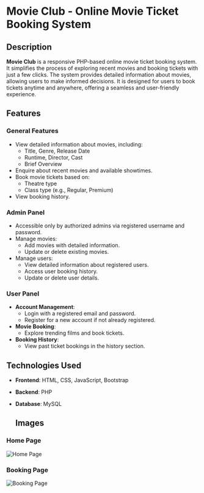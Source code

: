 # Movie Club - Online Movie Ticket Booking System

## Description
**Movie Club** is a responsive PHP-based online movie ticket booking system. It simplifies the process of exploring recent movies and booking tickets with just a few clicks. The system provides detailed information about movies, allowing users to make informed decisions. It is designed for users to book tickets anytime and anywhere, offering a seamless and user-friendly experience.

## Features
### General Features
- View detailed information about movies, including:
  - Title, Genre, Release Date
  - Runtime, Director, Cast
  - Brief Overview
- Enquire about recent movies and available showtimes.
- Book movie tickets based on:
  - Theatre type
  - Class type (e.g., Regular, Premium)
- View booking history.

### Admin Panel
- Accessible only by authorized admins via registered username and password.
- Manage movies:
  - Add movies with detailed information.
  - Update or delete existing movies.
- Manage users:
  - View detailed information about registered users.
  - Access user booking history.
  - Update or delete user details.

### User Panel
- **Account Management**:
  - Login with a registered email and password.
  - Register for a new account if not already registered.
- **Movie Booking**:
  - Explore trending films and book tickets.
- **Booking History**:
  - View past ticket bookings in the history section.

## Technologies Used
- **Frontend**: HTML, CSS, JavaScript, Bootstrap
- **Backend**: PHP
- **Database**: MySQL

  ## Images

### Home Page
![Home Page](images/homepage.png)

### Booking Page
![Booking Page](images/booking-page.png)

